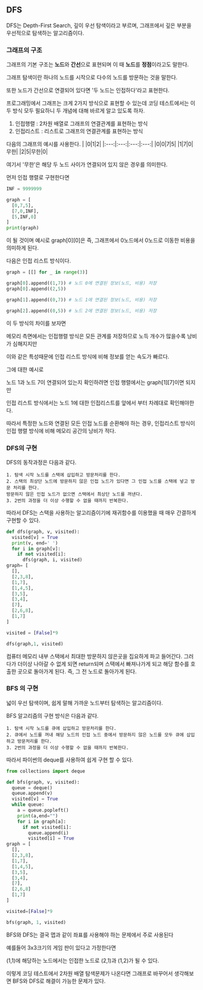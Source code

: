 ## DFS
DFS는 Depth-First Search, 깊이 우선 탐색이라고 부르며, 그래프에서 깊은 부분을 우선적으로 탐색하는 알고리즘이다.

### 그래프의 구조
그래프의 기본 구조는 **노드**와 **간선**으로 표현되며 이 때 **노드**를 **정점**이라고도 말한다.

그래프 탐색이란 하나의 노드를 시작으로 다수의 노드를 방문하는 것을 말한다.

또한 노드가 간선으로 연결되어 있다면 '두 노드는 인접하다'라고 표현한다.

프로그래밍에서 그래프는 크게 2가지 방식으로 표현할 수 있는데 코딩 테스트에서는 이 두 방식 모두 필요하니 두 개념에 대해 바르게 알고 있도록 하자.

1. 인접행렬 : 2차원 배열로 그래프의 연결관계를 표현하는 방식
2. 인접리스트 : 리스트로 그래프의 연결관계를 표현하는 방식

다음의 그래프의 예시를 사용한다.
| |0|1|2|
|:---:|:---:|:---:|:---:|
|0|0|7|5|
|1|7|0|무한|
|2|5|무한|0|

여기서 '무한'은 해당 두 노드 사이가 연결되어 있지 않은 경우를 의미한다.

먼저 인접 행렬로 구현한다면
```python
INF = 9999999

graph = [
  [0,7,5],
  [7,0,INF],
  [5,INF,0]
]
print(graph)
```
이 될 것이며 예시로 graph[0][0]은 즉, 그래프에서 0노드에서 0노드로 이동한 비용을 의미하게 된다.

다음은 인접 리스트 방식이다.

``` python
graph = [[] for _ in range(3)]

graph[0].append((1,7)) # 노드 0에 연결된 정보(노드, 비용) 저장
graph[0].append((2,5))

graph[1].append((0,7)) # 노드 1에 연결된 정보(노드, 비용) 저장

graph[2].append((0,5)) # 노드 2에 연결된 정보(노드, 비용) 저장

```

이 두 방식의 차이를 보자면

메모리 측면에서는 인접행렬 방식은 모든 관계를 저장하므로 노득 개수가 많을수록 낭비가 심해지지만

이와 같은 특성때문에 인접 리스트 방식에 비해 정보를 얻는 속도가 빠르다.

그에 대한 예시로

노드 1과 노드 7이 연결되어 있는지 확인하려면 인접 행렬에서는 graph[1][7]이면 되지만 

인접 리스트 방식에서는 노드 1에 대한 인접리스트를 앞에서 부터 차례대로 확인해야한다.

따라서 특정한 노드와 연결된 모든 인접 노드를 순환해야 하는 경우, 인접리스트 방식이 인접 행렬 방식에 비해 메모리 공간의 낭비가 적다.


### DFS의 구현

DFS의 동작과정은 다음과 같다.

```
1. 탐색 시작 노드를 스택에 삽입하고 방문처리를 한다.
2. 스택의 최상단 노드에 방문하지 않은 인접 노드가 있다면 그 인접 노드를 스택에 넣고 방문 처리를 한다.
방문하지 않은 인접 노드가 없으면 스택에서 최상단 노드를 꺼낸다.
3. 2번의 과정을 더 이상 수행할 수 없을 때까지 반복한다.
```

따라서 DFS는 스택을 사용하는 알고리즘이기에 재귀함수를 이용했을 때 매우 간결하게 구현할 수 있다.

```python
def dfs(graph, v, visited):
  visited[v] = True
  print(v, end=' ')
  for i in graph[v]:
    if not visited[i]:
      dfs(graph, i, visited)
graph= [
  [],
  [2,3,8],
  [1,7],
  [1,4,5],
  [3,5],
  [3,4],
  [7],
  [2,6,8],
  [1,7]
]

visited = [False]*9

dfs(graph,1, visited)
```
컴퓨터 메모리 내부 스택에서 최대한 방문하지 않은곳을 집요하게 파고 들어간다.
그러다가 더이상 나아갈 수 없게 되면 return되며 스택에서 빠져나가게 되고
해당 함수를 호출한 곳으로 돌아가게 된다.
즉, 그 전 노드로 돌아가게 된다.


### BFS 의 구현

넓이 우선 탐색이며, 쉽게 말해 가까운 노드부터 탐색하는 알고리즘이다.

BFS 알고리즘의 구현 방식은 다음과 같다.
```
1. 탐색 시작 노드를 큐에 삽입하고 방문처리를 한다.
2. 큐에서 노드를 꺼내 해당 노드의 인접 노드 중에서 방문하지 않은 노드를 모두 큐에 삽입하고 방문처리를 한다.
3. 2번의 과정을 더 이상 수행할 수 없을 때까지 반복한다.
```

따라서 파이썬의 deque를 사용하여 쉽게 구현 할 수 있다.
```python
from collections import deque

def bfs(graph, v, visited):
  queue = deque()
  queue.append(v)
  visited[v] = True
  while queue:
    a = queue.popleft()
    print(a,end="")
    for i in graph[a]:
      if not visited[i]:
        queue.append(i)
        visited[i] = True
graph = [
  [],
  [2,3,8],
  [1,7],
  [1,4,5],
  [3,5],
  [3,4],
  [7],
  [2,6,8]
  [1,7]
]

visited=[False]*9

bfs(graph, 1, visited)

```

BFS와 DFS는 결국 맵과 같이 좌표를 사용해야 하는 문제에서 주로 사용된다

예를들어 3x3크기의 게임 판이 있다고 가정한다면

(1,1)에 해당하는 노드에서는 인접한 노드로 (2,1)과 (1,2)가 될 수 있다.

이렇게 코딩 테스트에서 2차원 배열 탐색문제가 나온다면 그래프로 바꾸어서 생각해보면 BFS와 DFS로 해결이 가능한 문제가 있다.
